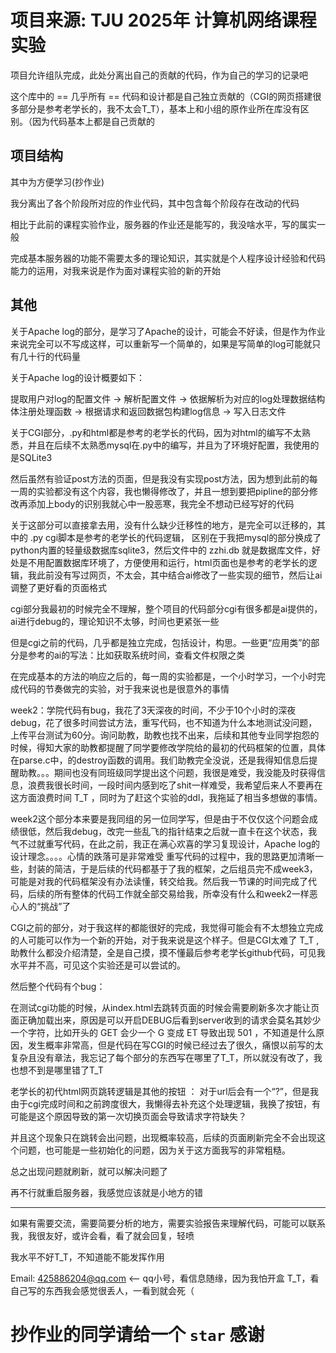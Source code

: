 # 项目来源: TJU 2025年 计算机网络课程实验

项目允许组队完成，此处分离出自己的贡献的代码，作为自己的学习的记录吧

这个库中的 == 几乎所有 == 代码和设计都是自己独立贡献的（CGI的网页搭建很多部分是参考老学长的，我不太会T_T），基本上和小组的原作业所在库没有区别。（因为代码基本上都是自己贡献的


## 项目结构

其中为方便学习(抄作业)

我分离出了各个阶段所对应的作业代码，其中包含每个阶段存在改动的代码

相比于此前的课程实验作业，服务器的作业还是能写的，我没啥水平，写的属实一般

完成基本服务器的功能不需要太多的理论知识，其实就是个人程序设计经验和代码能力的运用，对我来说是作为面对课程实验的新的开始

## 其他

关于Apache log的部分，是学习了Apache的设计，可能会不好读，但是作为作业来说完全可以不写成这样，可以重新写一个简单的，如果是写简单的log可能就只有几十行的代码量

关于Apache log的设计概要如下：

提取用户对log的配置文件 -> 解析配置文件 -> 依据解析为对应的log处理数据结构体注册处理函数 -> 根据请求和返回数据包构建log信息 -> 写入日志文件

关于CGI部分，.py和html都是参考的老学长的代码，因为对html的编写不太熟悉，并且在后续不太熟悉mysql在.py中的编写，并且为了环境好配置，我使用的是SQLite3

然后虽然有验证post方法的页面，但是我没有实现post方法，因为想到此前的每一周的实验都没有这个内容，我也懒得修改了，并且一想到要把pipline的部分修改再添加上body的识别我就心中一股恶寒，我完全不想动已经写好的代码

关于这部分可以直接拿去用，没有什么缺少迁移性的地方，是完全可以迁移的，其中的 .py cgi脚本是参考的老学长的代码逻辑， 区别在于我把mysql的部分换成了python内置的轻量级数据库sqlite3，然后文件中的 zzhi.db 就是数据库文件，好处是不用配置数据库环境了，方便使用和运行，html页面也是参考的老学长的逻辑，我此前没有写过网页，不太会，其中结合ai修改了一些实现的细节，然后让ai调整了更好看的页面格式

cgi部分我最初的时候完全不理解，整个项目的代码部分cgi有很多都是ai提供的，ai进行debug的，理论知识不太够，时间也更紧张一些

但是cgi之前的代码，几乎都是独立完成，包括设计，构思。一些更“应用类”的部分是参考的ai的写法：比如获取系统时间，查看文件权限之类

在完成基本的方法的响应之后的，每一周的实验都是，一个小时学习，一个小时完成代码的节奏做完的实验，对于我来说也是很意外的事情

week2：学院代码有bug，我花了3天深夜的时间，不少于10个小时的深夜debug，花了很多时间尝试方法，重写代码，也不知道为什么本地测试没问题，上传平台测试为60分。询问助教，助教也找不出来，后续和其他专业同学抱怨的时候，得知大家的助教都提醒了同学要修改学院给的最初的代码框架的位置，具体在parse.c中，的destroy函数的调用。我们助教完全没说，还是我得知信息后提醒助教。。。期间也没有同班级同学提出这个问题，我很是难受，我没能及时获得信息，浪费我很长时间，一段时间内感到吃了shit一样难受，我希望后来人不要再在这方面浪费时间 T_T ，同时为了赶这个实验的ddl，我拖延了相当多想做的事情。

week2这个部分本来要是我同组的另一位同学写，但是由于不仅仅这个问题会成绩很低，然后我debug，改完一些乱飞的指针结束之后就一直卡在这个状态，我气不过就重写代码，在此之前，我正在满心欢喜的学习复现设计，Apache log的设计理念。。。。心情的跌落可是非常难受
重写代码的过程中，我的思路更加清晰一些，封装的简洁，于是后续的代码都基于了我的框架，之后组员完不成week3，可能是对我的代码框架没有办法读懂，转交给我。然后我一节课的时间完成了代码，后续的所有整体的代码工作就全部交易给我，所幸没有什么和week2一样恶心人的“挑战”了

CGI之前的部分，对于我这样的都能很好的完成，我觉得可能会有不太想独立完成的人可能可以作为一个新的开始，对于我来说是这个样子。但是CGI太难了 T_T , 助教什么都没介绍清楚，全是自己摸，摸不懂最后参考老学长github代码，可见我水平并不高，可见这个实验还是可以尝试的。

然后整个代码有个bug：

在测试cgi功能的时候，从index.html去跳转页面的时候会需要刷新多次才能让页面正确加载出来，原因是可以开启DEBUG后看到server收到的请求会莫名其妙少一个字符，比如开头的 GET 会少一个 G 变成 ET 导致出现 501 ，不知道是什么原因，发生概率非常高，但是代码在写CGI的时候已经过去了很久，痛恨以前写的太复杂且没有章法，我忘记了每个部分的东西写在哪里了T_T，所以就没有改了，我也想不到是哪里错了T_T

老学长的初代html网页跳转逻辑是其他的按钮 ： 对于url后会有一个“?”，但是我由于cgi完成时间和之前跨度很大，我懒得去补充这个处理逻辑，我换了按钮，有可能是这个原因导致的第一次切换页面会导致请求字符缺失？

并且这个现象只在跳转会出问题，出现概率较高，后续的页面刷新完全不会出现这个问题，也可能是一些初始化的问题，因为关于这方面我写的非常粗糙。

总之出现问题就刷新，就可以解决问题了

再不行就重启服务器，我感觉应该就是小地方的错

---

如果有需要交流，需要简要分析的地方，需要实验报告来理解代码，可能可以联系我，我很友好，或许会看，看了就会回复，轻喷

我水平不好T_T，不知道能不能发挥作用

Email: 425886204@qq.com  <--  qq小号，看信息随缘，因为我怕开盒 T_T，看自己写的东西我会感觉很丢人，一看到就会死（


# 抄作业的同学请给一个 `star` 感谢
